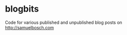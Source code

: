 blogbits
========

Code for various published and unpublished blog posts on http://samuelbosch.com

[comment]: <> (This is a comment, it will not be included)
